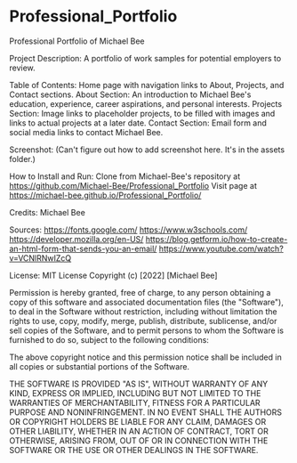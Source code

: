 # Professional_Portfolio

Professional Portfolio of Michael Bee

Project Description:
A portfolio of work samples for potential employers to review. 

Table of Contents:
Home page with navigation links to About, Projects, and Contact sections.
About Section: An introduction to Michael Bee's education, experience, career aspirations, and personal interests. 
Projects Section: Image links to placeholder projects, to be filled with images and links to actual projects at a later date.
Contact Section: Email form and social media links to contact Michael Bee.

Screenshot:
(Can't figure out how to add screenshot here. It's in the assets folder.)

How to Install and Run:
Clone from Michael-Bee's repository at https://github.com/Michael-Bee/Professional_Portfolio
Visit page at https://michael-bee.github.io/Professional_Portfolio/

Credits: Michael Bee

Sources:
https://fonts.google.com/
https://www.w3schools.com/
https://developer.mozilla.org/en-US/
https://blog.getform.io/how-to-create-an-html-form-that-sends-you-an-email/
https://www.youtube.com/watch?v=VCNlRNwIZcQ

License: 
MIT License
Copyright (c) [2022] [Michael Bee]

Permission is hereby granted, free of charge, to any person obtaining a copy
of this software and associated documentation files (the "Software"), to deal
in the Software without restriction, including without limitation the rights
to use, copy, modify, merge, publish, distribute, sublicense, and/or sell
copies of the Software, and to permit persons to whom the Software is
furnished to do so, subject to the following conditions:

The above copyright notice and this permission notice shall be included in all
copies or substantial portions of the Software.

THE SOFTWARE IS PROVIDED "AS IS", WITHOUT WARRANTY OF ANY KIND, EXPRESS OR
IMPLIED, INCLUDING BUT NOT LIMITED TO THE WARRANTIES OF MERCHANTABILITY,
FITNESS FOR A PARTICULAR PURPOSE AND NONINFRINGEMENT. IN NO EVENT SHALL THE
AUTHORS OR COPYRIGHT HOLDERS BE LIABLE FOR ANY CLAIM, DAMAGES OR OTHER
LIABILITY, WHETHER IN AN ACTION OF CONTRACT, TORT OR OTHERWISE, ARISING FROM,
OUT OF OR IN CONNECTION WITH THE SOFTWARE OR THE USE OR OTHER DEALINGS IN THE
SOFTWARE.